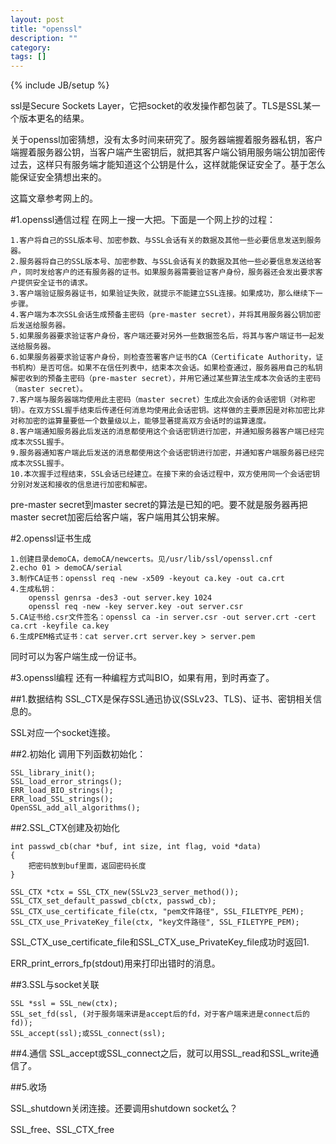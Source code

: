 ```yaml
---
layout: post
title: "openssl"
description: ""
category: 
tags: []
---
```

{% include JB/setup %}

ssl是Secure Sockets Layer，它把socket的收发操作都包装了。TLS是SSL某一个版本更名的结果。

关于openssl加密猜想，没有太多时间来研究了。服务器端握着服务器私钥，客户端握着服务器公钥，当客户端产生密钥后，就把其客户端公销用服务端公钥加密传过去，这样只有服务端才能知道这个公钥是什么，这样就能保证安全了。基于怎么能保证安全猜想出来的。

这篇文章参考网上的。

#1.openssl通信过程
在网上一搜一大把。下面是一个网上抄的过程：

    1.客户将自己的SSL版本号、加密参数、与SSL会话有关的数据及其他一些必要信息发送到服务器。
    2.服务器将自己的SSL版本号、加密参数、与SSL会话有关的数据及其他一些必要信息发送给客户，同时发给客户的还有服务器的证书。如果服务器需要验证客户身份，服务器还会发出要求客户提供安全证书的请求。
    3.客户端验证服务器证书，如果验证失败，就提示不能建立SSL连接。如果成功，那么继续下一步骤。
    4.客户端为本次SSL会话生成预备主密码（pre-master secret），并将其用服务器公钥加密后发送给服务器。
    5.如果服务器要求验证客户身份，客户端还要对另外一些数据签名后，将其与客户端证书一起发送给服务器。
    6.如果服务器要求验证客户身份，则检查签署客户证书的CA（Certificate Authority，证书机构）是否可信。如果不在信任列表中，结束本次会话。如果检查通过，服务器用自己的私钥解密收到的预备主密码（pre-master secret），并用它通过某些算法生成本次会话的主密码（master secret）。
    7.客户端与服务器端均使用此主密码（master secret）生成此次会话的会话密钥（对称密钥）。在双方SSL握手结束后传递任何消息均使用此会话密钥。这样做的主要原因是对称加密比非对称加密的运算量要低一个数量级以上，能够显著提高双方会话时的运算速度。
    8.客户端通知服务器此后发送的消息都使用这个会话密钥进行加密，并通知服务器客户端已经完成本次SSL握手。
    9.服务器通知客户端此后发送的消息都使用这个会话密钥进行加密，并通知客户端服务器已经完成本次SSL握手。
    10.本次握手过程结束，SSL会话已经建立。在接下来的会话过程中，双方使用同一个会话密钥分别对发送和接收的信息进行加密和解密。

pre-master secret到master secret的算法是已知的吧。要不就是服务器再把master secret加密后给客户端，客户端用其公钥来解。

#2.openssl证书生成

    1.创建目录demoCA，demoCA/newcerts。见/usr/lib/ssl/openssl.cnf
    2.echo 01 > demoCA/serial
    3.制作CA证书：openssl req -new -x509 -keyout ca.key -out ca.crt
    4.生成私钥：
        openssl genrsa -des3 -out server.key 1024
        openssl req -new -key server.key -out server.csr
    5.CA证书给.csr文件签名：openssl ca -in server.csr -out server.crt -cert ca.crt -keyfile ca.key
    6.生成PEM格式证书：cat server.crt server.key > server.pem

同时可以为客户端生成一份证书。

#3.openssl编程
还有一种编程方式叫BIO，如果有用，到时再查了。

##1.数据结构
SSL_CTX是保存SSL通迅协议(SSLv23、TLS)、证书、密钥相关信息的。

SSL对应一个socket连接。

##2.初始化
调用下列函数初始化：

    SSL_library_init();  
    SSL_load_error_strings();  
    ERR_load_BIO_strings();  
    ERR_load_SSL_strings();  
    OpenSSL_add_all_algorithms();

##2.SSL_CTX创建及初始化

    int passwd_cb(char *buf, int size, int flag, void *data)
    {
        把密码放到buf里面，返回密码长度
    }

    SSL_CTX *ctx = SSL_CTX_new(SSLv23_server_method());
    SSL_CTX_set_default_passwd_cb(ctx, passwd_cb);
    SSL_CTX_use_certificate_file(ctx, "pem文件路径", SSL_FILETYPE_PEM);
    SSL_CTX_use_PrivateKey_file(ctx, "key文件路径", SSL_FILETYPE_PEM);

SSL_CTX_use_certificate_file和SSL_CTX_use_PrivateKey_file成功时返回1.

ERR_print_errors_fp(stdout)用来打印出错时的消息。

##3.SSL与socket关联

    SSL *ssl = SSL_new(ctx);
    SSL_set_fd(ssl, (对于服务端来讲是accept后的fd，对于客户端来进是connect后的fd));
    SSL_accept(ssl);或SSL_connect(ssl);

##4.通信
SSL_accept或SSL_connect之后，就可以用SSL_read和SSL_write通信了。

##5.收场

SSL_shutdown关闭连接。还要调用shutdown socket么？

SSL_free、SSL_CTX_free


